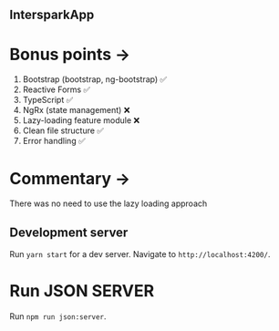 ## IntersparkApp

# Bonus points ->

1. Bootstrap (bootstrap, ng-bootstrap) ✅
2. Reactive Forms ✅
3. TypeScript ✅
4. NgRx (state management) ❌
5. Lazy-loading feature module ❌
6. Clean file structure ✅
7. Error handling ✅

# Commentary ->

There was no need to use the lazy loading approach

## Development server

Run `yarn start` for a dev server. Navigate to `http://localhost:4200/`.

# Run JSON SERVER

Run `npm run json:server`.
